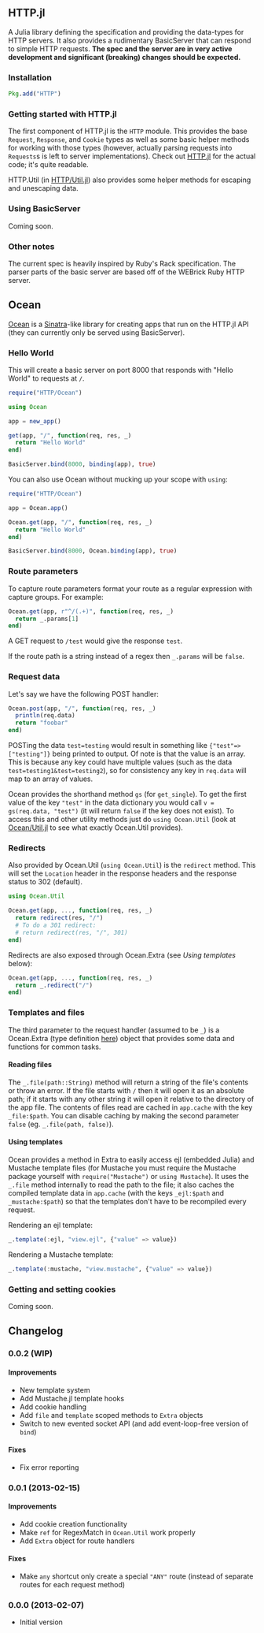 ## HTTP.jl

A Julia library defining the specification and providing the data-types for HTTP servers. It also provides a rudimentary BasicServer that can respond to simple HTTP requests. **The spec and the server are in very active development and significant (breaking) changes should be expected.**

### Installation

```julia
Pkg.add("HTTP")
```

### Getting started with HTTP.jl

The first component of HTTP.jl is the `HTTP` module. This provides the base `Request`, `Response`, and `Cookie` types as well as some basic helper methods for working with those types (however, actually parsing requests into `Requests`s is left to server implementations). Check out [HTTP.jl](src/HTTP.jl) for the actual code; it's quite readable.

HTTP.Util (in [HTTP/Util.jl](src/HTTP/Util.jl)) also provides some helper methods for escaping and unescaping data.

### Using BasicServer

Coming soon.

### Other notes

The current spec is heavily inspired by Ruby's Rack specification. The parser parts of the basic server are based off of the WEBrick Ruby HTTP server.

## Ocean

[Ocean](src/Ocean.jl) is a [Sinatra](http://www.sinatrarb.com/)-like library for creating apps that run on the HTTP.jl API (they can currently only be served using BasicServer).

### Hello World

This will create a basic server on port 8000 that responds with "Hello World" to requests at `/`.

```julia
require("HTTP/Ocean")

using Ocean

app = new_app()

get(app, "/", function(req, res, _)
  return "Hello World"
end)

BasicServer.bind(8000, binding(app), true)
```

You can also use Ocean without mucking up your scope with `using`:

```julia
require("HTTP/Ocean")

app = Ocean.app()

Ocean.get(app, "/", function(req, res, _)
  return "Hello World"
end)

BasicServer.bind(8000, Ocean.binding(app), true)
```

### Route parameters

To capture route parameters format your route as a regular expression with capture groups. For example:

```julia
Ocean.get(app, r"^/(.+)", function(req, res, _)
  return _.params[1]
end)
```

A GET request to `/test` would give the response `test`.

If the route path is a string instead of a regex then `_.params` will be `false`.


### Request data

Let's say we have the following POST handler:

```julia
Ocean.post(app, "/", function(req, res, _)
  println(req.data)
  return "foobar"
end)
```

POSTing the data `test=testing` would result in something like `{"test"=>["testing"]}` being printed to output. Of note is that the value is an array. This is because any key could have multiple values (such as the data `test=testing1&test=testing2`), so for consistency any key in `req.data` will map to an array of values.

Ocean provides the shorthand method `gs` (for `get_single`). To get the first value of the key `"test"` in the data dictionary you would call `v = gs(req.data, "test")` (it will return `false` if the key does not exist). To access this and other utility methods just do `using Ocean.Util` (look at [Ocean/Util.jl](src/Ocean/Util.jl) to see what exactly Ocean.Util provides).

### Redirects

Also provided by Ocean.Util (`using Ocean.Util`) is the `redirect` method. This will set the `Location` header in the response headers and the response status to 302 (default).

```julia
using Ocean.Util

Ocean.get(app, ..., function(req, res, _)
  return redirect(res, "/")
  # To do a 301 redirect:
  # return redirect(res, "/", 301)
end)
```

Redirects are also exposed through Ocean.Extra (see _Using templates_ below):

```julia
Ocean.get(app, ..., function(req, res, _)
  return _.redirect("/")
end)
```

### Templates and files

The third parameter to the request handler (assumed to be `_`) is a Ocean.Extra (type definition [here](src/Ocean.jl#L62)) object that provides some data and functions for common tasks.

#### Reading files

The `_.file(path::String)` method will return a string of the file's contents or throw an error. If the file starts with `/` then it will open it as an absolute path; if it starts with any other string it will open it relative to the directory of the app file. The contents of files read are cached in `app.cache` with the key `_file:$path`. You can disable caching by making the second parameter `false` (eg. `_.file(path, false)`).

#### Using templates

Ocean provides a method in Extra to easily access ejl (embedded Julia) and Mustache template files (for Mustache you must require the Mustache package yourself with `require("Mustache")` or `using Mustache`). It uses the `_.file` method internally to read the path to the file; it also caches the compiled template data in `app.cache` (with the keys `_ejl:$path` and `_mustache:$path`) so that the templates don't have to be recompiled every request.

Rendering an ejl template:

```julia
_.template(:ejl, "view.ejl", {"value" => value})
```

Rendering a Mustache template:

```julia
_.template(:mustache, "view.mustache", {"value" => value})
```

### Getting and setting cookies

Coming soon.

## Changelog

### 0.0.2 (WIP)
#### Improvements
* New template system
* Add Mustache.jl template hooks
* Add cookie handling
* Add `file` and `template` scoped methods to `Extra` objects
* Switch to new evented socket API (and add event-loop-free version of `bind`)

#### Fixes
* Fix error reporting

### 0.0.1 (2013-02-15)
#### Improvements
* Add cookie creation functionality
* Make `ref` for RegexMatch in `Ocean.Util` work properly
* Add `Extra` object for route handlers

#### Fixes
* Make `any` shortcut only create a special `"ANY"` route (instead of separate routes for each request method)

### 0.0.0 (2013-02-07)
* Initial version
